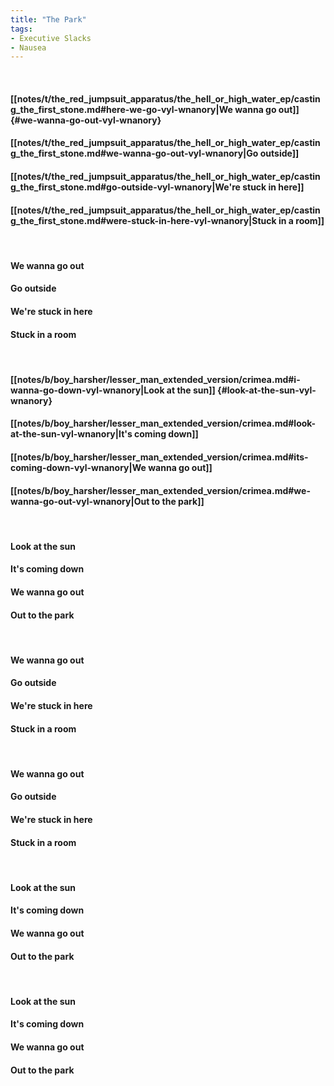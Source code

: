 ```yaml
---
title: "The Park"
tags:
- Executive Slacks
- Nausea
---
```

&nbsp;
#### [[notes/t/the_red_jumpsuit_apparatus/the_hell_or_high_water_ep/casting_the_first_stone.md#here-we-go-vyl-wnanory|We wanna go out]] {#we-wanna-go-out-vyl-wnanory}
#### [[notes/t/the_red_jumpsuit_apparatus/the_hell_or_high_water_ep/casting_the_first_stone.md#we-wanna-go-out-vyl-wnanory|Go outside]]
#### [[notes/t/the_red_jumpsuit_apparatus/the_hell_or_high_water_ep/casting_the_first_stone.md#go-outside-vyl-wnanory|We're stuck in here]]
#### [[notes/t/the_red_jumpsuit_apparatus/the_hell_or_high_water_ep/casting_the_first_stone.md#were-stuck-in-here-vyl-wnanory|Stuck in a room]]
&nbsp;
#### We wanna go out
#### Go outside
#### We're stuck in here
#### Stuck in a room
&nbsp;
#### [[notes/b/boy_harsher/lesser_man_extended_version/crimea.md#i-wanna-go-down-vyl-wnanory|Look at the sun]] {#look-at-the-sun-vyl-wnanory}
#### [[notes/b/boy_harsher/lesser_man_extended_version/crimea.md#look-at-the-sun-vyl-wnanory|It's coming down]]
#### [[notes/b/boy_harsher/lesser_man_extended_version/crimea.md#its-coming-down-vyl-wnanory|We wanna go out]]
#### [[notes/b/boy_harsher/lesser_man_extended_version/crimea.md#we-wanna-go-out-vyl-wnanory|Out to the park]]
&nbsp;
#### Look at the sun
#### It's coming down
#### We wanna go out
#### Out to the park
&nbsp;
#### We wanna go out
#### Go outside
#### We're stuck in here
#### Stuck in a room
&nbsp;
#### We wanna go out
#### Go outside
#### We're stuck in here
#### Stuck in a room
&nbsp;
#### Look at the sun
#### It's coming down
#### We wanna go out
#### Out to the park
&nbsp;
#### Look at the sun
#### It's coming down
#### We wanna go out
#### Out to the park
